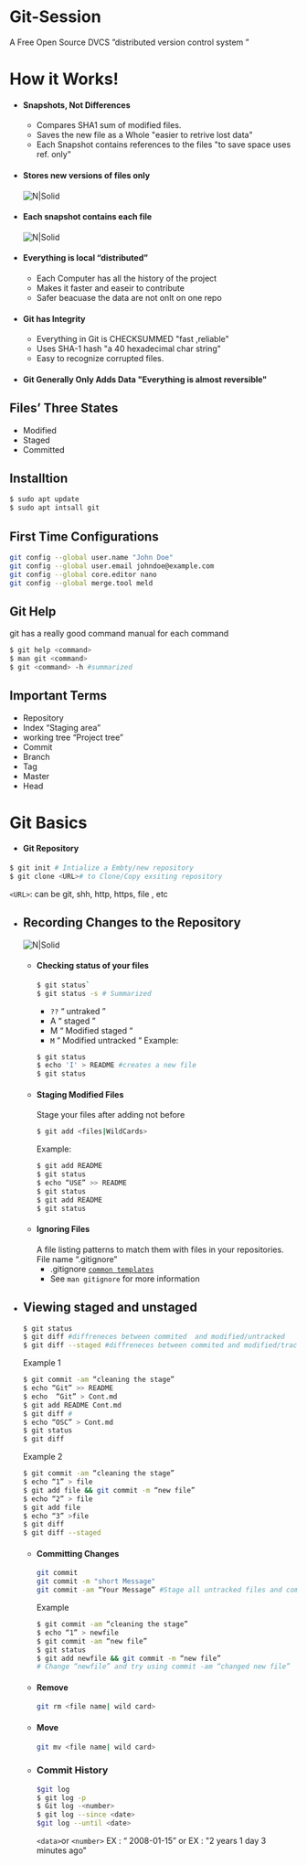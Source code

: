 # Git-Session 

A Free Open Source DVCS ”distributed version control system ” 

# How it Works!

- #### Snapshots, Not Differences
  - Compares SHA1 sum of modified files.
  - Saves the new file as a Whole "easier to retrive lost data"
  - Each Snapshot contains references to the files "to save space uses ref. only"
- #### Stores new versions of files only
  ![N|Solid](./Artwork/saves_new_ver_only.png)
- #### Each snapshot contains each file
  ![N|Solid](./Artwork/snapshots.png)
- #### Everything is local “distributed”
    - Each Computer has all the history of the project
    - Makes it faster and easeir to contribute 
    - Safer beacuase the data are not onlt on one repo
- #### Git has Integrity
    - Everything in Git is CHECKSUMMED "fast ,reliable"
    - Uses SHA-1 hash "a 40 hexadecimal char string"
    - Easy to recognize corrupted files.
- #### Git Generally Only Adds Data "Everything is almost reversible"



## Files’ Three States
- Modified
- Staged
- Committed

## Installtion
```sh
$ sudo apt update
$ sudo apt intsall git
```

## First Time Configurations 
```sh
git config --global user.name "John Doe"
git config --global user.email johndoe@example.com
git config --global core.editor nano
git config --global merge.tool meld 
```

## Git Help
git has a really good command manual for each command
```sh
$ git help <command>
$ man git <command>
$ git <command> -h #summarized
```
## Important Terms
- Repository
- Index “Staging area”
- working tree “Project tree”
- Commit
- Branch
- Tag
- Master
- Head
# Git Basics
- #### Git Repository
```sh
$ git init # Intialize a Embty/new repository
$ git clone <URL># to Clone/Copy exsiting repository
```
 `<URL>`: can be git, shh, http, https, file , etc 
- ## Recording Changes to the Repository 
    ![N|Solid](./Artwork/pasted%20image%200.png)
    - #### Checking status of your files
        ```sh
        $ git status`
        $ git status -s # Summarized
        ```
        - `??`    “ untraked ”
        - A     “ staged ”
        - M     “ Modified staged “ 
        - `M`    “ Modified untracked “
        Example: 
        ```sh
        $ git status
        $ echo 'I' > README #creates a new file
        $ git status
        ```
    - #### Staging Modified Files
        Stage your files after adding not before
        ``` sh
        $ git add <files|WildCards> 
        ```
        Example:
        ```sh
        $ git add README
        $ git status
        $ echo “USE” >> README
        $ git status
        $ git add README
        $ git status
        ```
    - #### Ignoring Files
        A file listing patterns to match them with files in your repositories.
        File name “.gitignore”
        - .gitignore [`common templates`](https://github.com/github/gitignore)
        - See `man gitignore` for more information
- ## Viewing staged and unstaged
    ``` sh
    $ git status
    $ git diff #diffreneces between commited  and modified/untracked
    $ git diff --staged #diffreneces between commited and modified/tracked/staged
    ```

    Example 1
    ``` sh
    $ git commit -am “cleaning the stage”
    $ echo “Git” >> README
    $ echo  “Git” > Cont.md
    $ git add README Cont.md
    $ git diff # 
    $ echo “OSC” > Cont.md
    $ git status
    $ git diff
    ```
    Example 2
    ``` sh
    $ git commit -am “cleaning the stage”
    $ echo “1” > file
    $ git add file && git commit -m “new file”
    $ echo “2” > file
    $ git add file
    $ echo “3” >file
    $ git diff
    $ git diff --staged
    ```
    - #### Committing Changes
        ```sh
        git commit
        git commit -m "short Message"
        git commit -am “Your Message” #Stage all untracked files and commit all files in staged area
        ```
        Example 
        ``` sh
        $ git commit -am “cleaning the stage”
        $ echo “1” > newfile
        $ git commit -am “new file”
        $ git status
        $ git add newfile && git commit -m “new file”
        # Change “newfile” and try using commit -am “changed new file”
        ```
    - #### Remove
        ```sh
        git rm <file name| wild card>
        ```
    - #### Move
        ```sh
        git mv <file name| wild card>
        ```
    - ### Commit History
        ```sh
        $git log
        $ git log -p
        $ Git log -<number>
        $ git log --since <date>
        $git log --until <date>
        ```
        `<data>`or `<number>` EX : “ 2008-01-15” or  EX : "2 years 1 day 3 minutes ago" 

